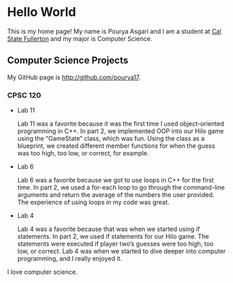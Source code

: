 # Hello World

This is my home page! My name is Pourya Asgari and I am a student at [Cal State Fullerton](http://www.fullerton.edu/) and my major is Computer Science.

## Computer Science Projects

My GitHub page is http://github.com/pourya17.

### CPSC 120

* Lab 11

    Lab 11 was a favorite because it was the first time I used object-oriented programming in C++. In part 2, we implemented OOP into our Hilo game using the “GameState” class, which was fun. Using the class as a blueprint, we created different member functions for when the guess was too high, too low, or correct, for example.

* Lab 6

    Lab 6 was a favorite because we got to use loops in C++ for the first time. In part 2, we used a for-each loop to go through the command-line arguments and return the average of the numbers the user provided. The experience of using loops in my code was great.

* Lab 4

    Lab 4 was a favorite because that was when we started using if statements. In part 2, we used if statements for our Hilo game. The statements were executed if player two’s guesses were too high, too low, or correct. Lab 4 was when we started to dive deeper into computer programming, and I really enjoyed it.

I love computer science.